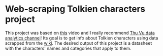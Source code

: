 # Web-scraping Tolkien characters project

<p>This project was based on <a href="https://www.youtube.com/watch?v=RuNolAh_4bU">this</a> video and I really recommend <a href="https://www.youtube.com/c/Thuvu5/featured">Thu Vu data analytics channel</a>! Its goal is to get info about Tolkien characters using data scrapped from the <a href="https://lotr.fandom.com/wiki/Category:Characters">wiki</a>. The desired output of this project is a datasheet with the characters' names and categories that apply to them.</p>